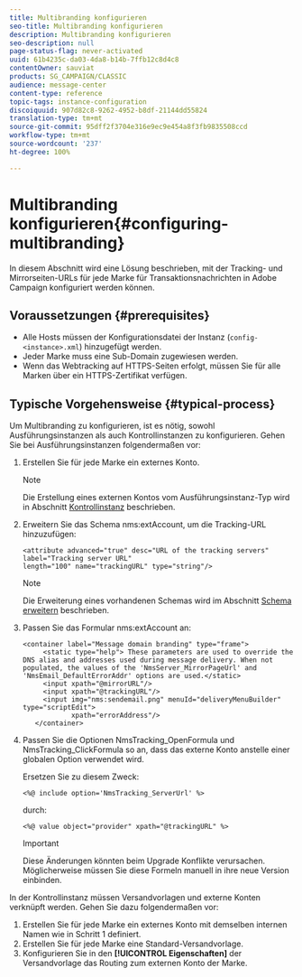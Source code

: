 ```yaml
---
title: Multibranding konfigurieren
seo-title: Multibranding konfigurieren
description: Multibranding konfigurieren
seo-description: null
page-status-flag: never-activated
uuid: 61b4235c-da03-4da8-b14b-7ffb12c8d4c8
contentOwner: sauviat
products: SG_CAMPAIGN/CLASSIC
audience: message-center
content-type: reference
topic-tags: instance-configuration
discoiquuid: 907d82c8-9262-4952-b8df-21144dd55824
translation-type: tm+mt
source-git-commit: 95dff2f3704e316e9ec9e454a8f3fb9835508ccd
workflow-type: tm+mt
source-wordcount: '237'
ht-degree: 100%

---
```



# Multibranding konfigurieren{#configuring-multibranding}

In diesem Abschnitt wird eine Lösung beschrieben, mit der Tracking- und Mirrorseiten-URLs für jede Marke für Transaktionsnachrichten in Adobe Campaign konfiguriert werden können.

## Voraussetzungen {#prerequisites}

* Alle Hosts müssen der Konfigurationsdatei der Instanz (`config-<instance>.xml`) hinzugefügt werden.
* Jeder Marke muss eine Sub-Domain zugewiesen werden.
* Wenn das Webtracking auf HTTPS-Seiten erfolgt, müssen Sie für alle Marken über ein HTTPS-Zertifikat verfügen.

## Typische Vorgehensweise {#typical-process}

Um Multibranding zu konfigurieren, ist es nötig, sowohl Ausführungsinstanzen als auch Kontrollinstanzen zu konfigurieren. Gehen Sie bei Ausführungsinstanzen folgendermaßen vor:

1. Erstellen Sie für jede Marke ein externes Konto.

   >[!NOTE]
   >
   >Die Erstellung eines externen Kontos vom Ausführungsinstanz-Typ wird in Abschnitt [Kontrollinstanz](../../message-center/using/creating-a-shared-connection.md#control-instance) beschrieben.

1. Erweitern Sie das Schema nms:extAccount, um die Tracking-URL hinzuzufügen:

   ```
   <attribute advanced="true" desc="URL of the tracking servers" label="Tracking server URL"
   length="100" name="trackingURL" type="string"/>
   ```

   >[!NOTE]
   >
   >Die Erweiterung eines vorhandenen Schemas wird im Abschnitt [Schema erweitern](../../configuration/using/extending-a-schema.md) beschrieben.

1. Passen Sie das Formular nms:extAccount an:

   ```
   <container label="Message domain branding" type="frame">
        <static type="help"> These parameters are used to override the DNS alias and addresses used during message delivery. When not populated, the values of the 'NmsServer_MirrorPageUrl' and 'NmsEmail_DefaultErrorAddr' options are used.</static>
        <input xpath="@mirrorURL"/>
        <input xpath="@trackingURL"/>
        <input img="nms:sendemail.png" menuId="deliveryMenuBuilder" type="scriptEdit">
               xpath="errorAddress"/>
      </container>
   ```

1. Passen Sie die Optionen NmsTracking_OpenFormula und NmsTracking_ClickFormula so an, dass das externe Konto anstelle einer globalen Option verwendet wird.

   Ersetzen Sie zu diesem Zweck:

   ```
   <%@ include option='NmsTracking_ServerUrl' %>
   ```

   durch:

   ```
   <%@ value object="provider" xpath="@trackingURL" %>
   ```

   >[!IMPORTANT]
   >
   >Diese Änderungen könnten beim Upgrade Konflikte verursachen. Möglicherweise müssen Sie diese Formeln manuell in ihre neue Version einbinden.

In der Kontrollinstanz müssen Versandvorlagen und externe Konten verknüpft werden. Gehen Sie dazu folgendermaßen vor:

1. Erstellen Sie für jede Marke ein externes Konto mit demselben internen Namen wie in Schritt 1 definiert.
1. Erstellen Sie für jede Marke eine Standard-Versandvorlage.
1. Konfigurieren Sie in den **[!UICONTROL Eigenschaften]** der Versandvorlage das Routing zum externen Konto der Marke.

